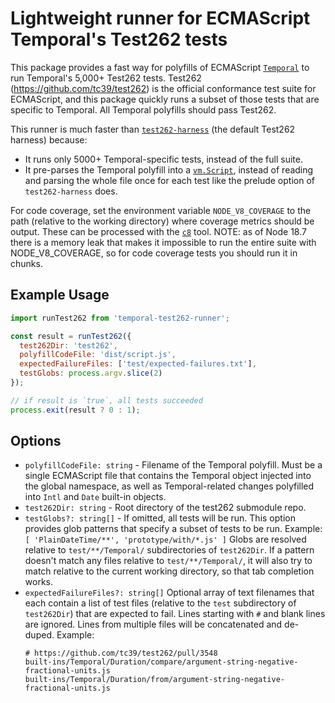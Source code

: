 
# Lightweight runner for ECMAScript Temporal's Test262 tests

This package provides a fast way for polyfills of ECMAScript
[`Temporal`](https://github.com/tc39/proposal-temporal) to run Temporal's 5,000+
Test262 tests. Test262 (https://github.com/tc39/test262) is the official
conformance test suite for ECMAScript, and this package quickly runs a subset of
those tests that are specific to Temporal. All Temporal polyfills should pass
Test262.

This runner is much faster than
[`test262-harness`](https://github.com/bterlson/test262-harness) (the default
Test262 harness) because:
* It runs only 5000+ Temporal-specific tests, instead of the full suite.
* It pre-parses the Temporal polyfill into a
  [`vm.Script`](https://nodejs.org/api/vm.html#class-vmscript), instead of
  reading and parsing the whole file once for each test like the prelude option
  of `test262-harness` does.

For code coverage, set the environment variable `NODE_V8_COVERAGE` to the path
(relative to the working directory) where coverage metrics should be output.
These can be processed with the [`c8`](https://github.com/bcoe/c8) tool. NOTE:
as of Node 18.7 there is a memory leak that makes it impossible to run the
entire suite with NODE_V8_COVERAGE, so for code coverage tests you should run it
in chunks.

## Example Usage

```js
import runTest262 from 'temporal-test262-runner';

const result = runTest262({
  test262Dir: 'test262',
  polyfillCodeFile: 'dist/script.js',
  expectedFailureFiles: ['test/expected-failures.txt'],
  testGlobs: process.argv.slice(2)
});

// if result is `true`, all tests succeeded
process.exit(result ? 0 : 1);
```

## Options

* `polyfillCodeFile: string` - Filename of the Temporal polyfill. Must
  be a single ECMAScript file that contains the Temporal object injected into
  the global namespace, as well as Temporal-related changes polyfilled into
  `Intl` and `Date` built-in objects.
* `test262Dir: string` - Root directory of the test262 submodule repo.
* `testGlobs?: string[]` - If omitted, all tests will be run. This option
  provides glob patterns that specify a subset of tests to be run. Example:
  `[ 'PlainDateTime/**', 'prototype/with/*.js' ]` Globs are resolved relative
  to `test/**∕Temporal/` subdirectories of `test262Dir`. If a pattern doesn't
  match any files relative to `test/**∕Temporal/`, it will also try to match
  relative to the current working directory, so that tab completion works.
* `expectedFailureFiles?: string[]` Optional array of text filenames
  that each contain a list of test files (relative to the `test` subdirectory
  of `test262Dir`) that are expected to fail. Lines starting with `#` and
  blank lines are ignored. Lines from multiple files will be concatenated and
  de-duped. Example:
  ```
  # https://github.com/tc39/test262/pull/3548
  built-ins/Temporal/Duration/compare/argument-string-negative-fractional-units.js
  built-ins/Temporal/Duration/from/argument-string-negative-fractional-units.js
  ```
